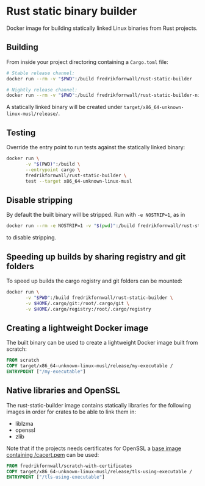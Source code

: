 # Rust static binary builder
Docker image for building statically linked Linux binaries from Rust projects.

## Building
From inside your project directoring containing a `Cargo.toml` file:

```sh
# Stable release channel:
docker run --rm -v "$PWD":/build fredrikfornwall/rust-static-builder

# Nightly release channel:
docker run --rm -v "$PWD":/build fredrikfornwall/rust-static-builder-nightly 
```

A statically linked binary will be created under `target/x86_64-unknown-linux-musl/release/`.

## Testing
Override the entry point to run tests against the statically linked binary:

```sh
docker run \
       -v "$(PWD)":/build \
       --entrypoint cargo \
       fredrikfornwall/rust-static-builder \
       test --target x86_64-unknown-linux-musl
```

## Disable stripping
By default the built binary will be stripped. Run with `-e NOSTRIP=1`, as in

```sh
docker run --rm -e NOSTRIP=1 -v "$(pwd)":/build fredrikfornwall/rust-static-builder
```

to disable stripping.

## Speeding up builds by sharing registry and git folders
To speed up builds the cargo registry and git folders can be mounted:

```sh
docker run \
       -v "$PWD":/build fredrikfornwall/rust-static-builder \
       -v $HOME/.cargo/git:/root/.cargo/git \
       -v $HOME/.cargo/registry:/root/.cargo/registry
```

## Creating a lightweight Docker image
The built binary can be used to create a lightweight Docker image built from scratch:

```dockerfile
FROM scratch
COPY target/x86_64-unknown-linux-musl/release/my-executable /
ENTRYPOINT ["/my-executable"]
```

## Native libraries and OpenSSL
The rust-static-builder image contains statically libraries for the following images in order for crates to be able to link them in:

- liblzma
- openssl
- zlib

Note that if the projects needs certificates for OpenSSL a [base image containing /cacert.pem](scratch-with-certificates/Dockerfile) can be used:

```dockerfile
FROM fredrikfornwall/scratch-with-certificates
COPY target/x86_64-unknown-linux-musl/release/tls-using-executable /
ENTRYPOINT ["/tls-using-executable"]
```
